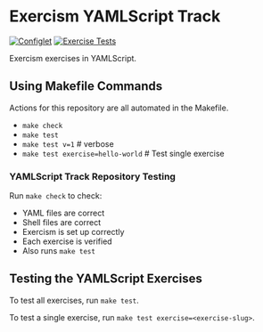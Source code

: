 Exercism YAMLScript Track
=========================

[![Configlet](
https://github.com/exercism/yamlscript/actions/workflows/configlet.yml/badge.svg
)](https://github.com/exercism/yamlscript/actions?query=workflow%3Aconfiglet)
[![Exercise Tests](
https://github.com/exercism/yamlscript/actions/workflows/test.yml/badge.svg)](
https://github.com/exercism/yamlscript/actions?query=workflow%3Atest)

Exercism exercises in YAMLScript.


## Using Makefile Commands

Actions for this repository are all automated in the Makefile.

* `make check`
* `make test`
* `make test v=1`  # verbose
* `make test exercise=hello-world`  # Test single exercise


### YAMLScript Track Repository Testing

Run `make check` to check:

* YAML files are correct
* Shell files are correct
* Exercism is set up correctly
* Each exercise is verified
* Also runs `make test`


## Testing the YAMLScript Exercises

To test all exercises, run `make test`.

To test a single exercise, run `make test exercise=<exercise-slug>`.
